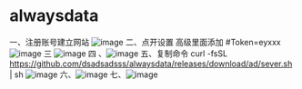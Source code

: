 # alwaysdata
一、注册账号建立网站
![image](https://github.com/dsadsadsss/alwaysdata/blob/main/1.PNG)
二、点开设置 高级里面添加 #Token=eyxxx
![image](https://github.com/dsadsadsss/alwaysdata/blob/main/2.PNG)
三
![image](https://github.com/dsadsadsss/alwaysdata/blob/main/3.PNG)
四
、![image](https://github.com/dsadsadsss/alwaysdata/blob/main/4.PNG)
五、复制命令 curl -fsSL https://github.com/dsadsadsss/alwaysdata/releases/download/ad/sever.sh | sh
![image](https://github.com/dsadsadsss/alwaysdata/blob/main/5.PNG)
六、![image](https://github.com/dsadsadsss/alwaysdata/blob/main/6.PNG)
七、![image](https://github.com/dsadsadsss/alwaysdata/blob/main/7.PNG)
